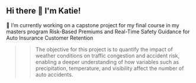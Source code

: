## Hi there 👋 I'm Katie! 

🔭 I’m currently working on a capstone project for my final course in my masters program
 Risk-Based Premiums and Real-Time Safety Guidance for Auto Insurance Customer Retention
>> The objective for this project is to quantify the impact of weather conditions on traffic congestion and accident risk, enabling a deeper understanding of how variables such as precipitation, temperature, and visibility affect the number of auto accidents. 

